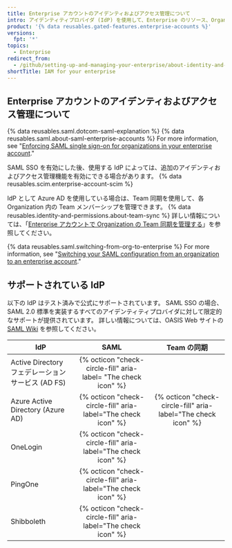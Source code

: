 ```yaml
---
title: Enterprise アカウントのアイデンティおよびアクセス管理について
intro: アイデンティティプロバイダ (IdP) を使用して、Enterprise のリソース、Organization のメンバーシップ、および Team のメンバーシップへのアクセスを一元管理できます。
product: '{% data reusables.gated-features.enterprise-accounts %}'
versions:
  fpt: '*'
topics:
  - Enterprise
redirect_from:
  - /github/setting-up-and-managing-your-enterprise/about-identity-and-access-management-for-your-enterprise-account
shortTitle: IAM for your enterprise
---
```


## Enterprise アカウントのアイデンティおよびアクセス管理について

{% data reusables.saml.dotcom-saml-explanation %} {% data reusables.saml.about-saml-enterprise-accounts %} For more information, see "[Enforcing SAML single sign-on for organizations in your enterprise account](/github/setting-up-and-managing-your-enterprise/configuring-identity-and-access-management-for-your-enterprise-account/enforcing-saml-single-sign-on-for-organizations-in-your-enterprise-account)."

SAML SSO を有効にした後、使用する IdP によっては、追加のアイデンティおよびアクセス管理機能を有効にできる場合があります。 {% data reusables.scim.enterprise-account-scim %}

IdP として Azure AD を使用している場合は、Team 同期を使用して、各 Organization 内の Team メンバーシップを管理できます。 {% data reusables.identity-and-permissions.about-team-sync %} 詳しい情報については、「[Enterprise アカウントで Organization の Team 同期を管理する](/github/setting-up-and-managing-your-enterprise/managing-team-synchronization-for-organizations-in-your-enterprise-account)」を参照してください。

{% data reusables.saml.switching-from-org-to-enterprise %} For more information, see "[Switching your SAML configuration from an organization to an enterprise account](/github/setting-up-and-managing-your-enterprise/configuring-identity-and-access-management-for-your-enterprise-account/switching-your-saml-configuration-from-an-organization-to-an-enterprise-account)."

## サポートされている IdP

以下の IdP はテスト済みで公式にサポートされています。 SAML SSO の場合、SAML 2.0 標準を実装するすべてのアイデンティティプロバイダに対して限定的なサポートが提供されています。 詳しい情報については、OASIS Web サイトの [SAML Wiki](https://wiki.oasis-open.org/security) を参照してください。

| IdP                                   |                              SAML                              |                           Team の同期                            |
| ------------------------------------- |:--------------------------------------------------------------:|:-------------------------------------------------------------:|
| Active Directory フェデレーションサービス (AD FS) | {% octicon "check-circle-fill" aria-label= "The check icon" %} |                                                               |
| Azure Active Directory (Azure AD)     | {% octicon "check-circle-fill" aria-label="The check icon" %}  | {% octicon "check-circle-fill" aria-label="The check icon" %}
| OneLogin                              | {% octicon "check-circle-fill" aria-label="The check icon" %}  |                                                               |
| PingOne                               | {% octicon "check-circle-fill" aria-label="The check icon" %}  |                                                               |
| Shibboleth                            | {% octicon "check-circle-fill" aria-label="The check icon" %}  |                                                               |


